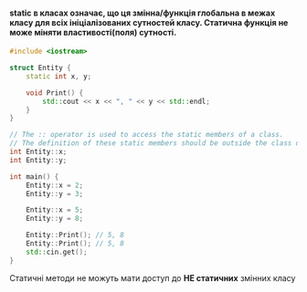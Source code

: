 #### static в класах означає, що ця змінна/функція глобальна в межах класу для всіх ініціалізованих сутностей класу. Статична функція не може міняти властивості(поля) сутності.

```cpp
#include <iostream>

struct Entity {
    static int x, y;

    void Print() {
        std::cout << x << ", " << y << std::endl;
    }
}

// The :: operator is used to access the static members of a class.
// The definition of these static members should be outside the class definition, typically in a source (.cpp) file. This is because static member variables are not part of the individual objects but are a single piece of data shared by all objects of the class.
int Entity::x;
int Entity::y;

int main() {
    Entity::x = 2;
    Entity::y = 3;

    Entity::x = 5;
    Entity::y = 8;

    Entity::Print(); // 5, 8
    Entity::Print(); // 5, 8
    std::cin.get();
}
```

Статичні методи не можуть мати доступ до **НЕ статичних** змінних класу